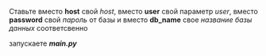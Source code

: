 Ставьте вместо **host** свой *host*,
вместо **user** свой параметр *user*,
вместо **password** свой *пароль* от базы и вместо **db_name** свое *название базы данных* соответсвенно

запускаете ***main.py*** 
